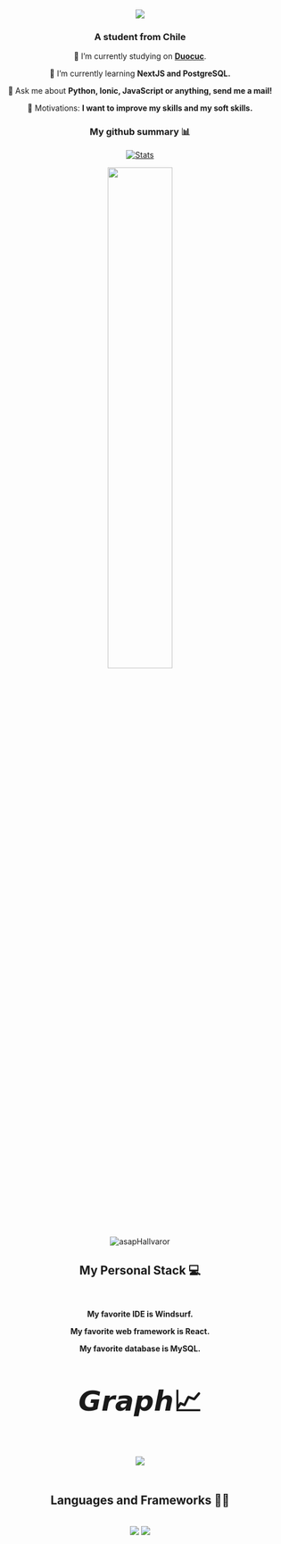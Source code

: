 
<h1 align="center">
    <img src="https://github.com/asapHallvaror/asapHallvaror/assets/128053015/055fc334-05f9-4297-be46-d53d595bfcda"/>
</h1>



<h3 align="center">A student from Chile</h3>

<div align="center">
 
 🔭 I’m currently studying on <a href="https://www.duoc.cl/" target="_blank"> **Duocuc**</a>.
 
 🧠 I’m currently learning **NextJS and PostgreSQL.**

💬 Ask me about **Python, Ionic, JavaScript or anything, send me a mail!**

🎯 Motivations: **I want to improve my skills and my soft skills.**



</div>

<div align="center">

<h3>My github summary 📊</h3>

[![Stats](https://github-stats-alpha.vercel.app/api/?username=asapHallvaror&cc=fff&tc=DF7431&ic=DF7431 "Stats")](https://github.com/asapHallvaror "Stats")
</br> 
<p align="center">  
<img width="48%" src="https://github-readme-streak-stats.herokuapp.com/?user=asapHallvaror&theme=vue" />
</p>
</br> 
   
<p><img align="center" src="https://github-readme-stats.vercel.app/api/top-langs?username=asapHallvaror&show_icons=true&locale=en&layout=compact" alt="asapHallvaror" /></p>

<h2 align="center">My Personal Stack 💻</h2>
<br/>
<div align="center">
  
  **My favorite IDE is Windsurf.**
  
  **My favorite web framework is React.**

  **My favorite database is MySQL.**


</div>


<h3 align="center" style='margin: 32px 4px 8px; font-size: 50px;'>
  
𝙂𝙧𝙖𝙥𝙝📈
  
<p align="center">
  <img src="https://github-profile-summary-cards.vercel.app/api/cards/profile-details?username=asapHallvaror&theme=vue"/>
</p>
    







<h2 align="center">Languages and Frameworks 👨‍💻</h2>
<br/>
<div align="center">
    <img src="https://skillicons.dev/icons?i=react,bootstrap,html,css,vscode,github,git" />
    <img src="https://skillicons.dev/icons?i=nodejs,python,javascript,typescript,firebase,java,mysql" /><br>
</div>

